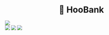 <h1 align='center'>
   💎 HooBank
</h1>

<div>
  <img src="https://i.imgur.com/Z7mdlDN.png" />
</div>

<div>
<img src="https://img.shields.io/static/v1?label=LICENSE&message=MIT&color=42E7FF&style=for-the-badge"/> <img src="https://img.shields.io/static/v1?label=STATUS&message=NOT STARTED&color=42E7FF&style=for-the-badge"/> <img src="https://img.shields.io/static/v1?label=NPM&message=V1.0.0&color=42E7FF&style=for-the-badge"/>
</div>
